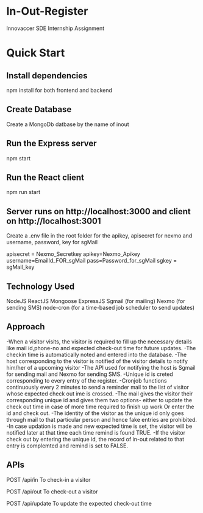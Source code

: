 # In-Out-Register
Innovaccer SDE Internship Assignment
# Quick Start
## Install dependencies
npm install for both frontend and backend

## Create Database
Create a MongoDb datbase by the name of inout

## Run the Express server
npm start

## Run the React client
npm run start

## Server runs on http://localhost:3000 and client on http://localhost:3001

Create a .env file in the root folder for the apikey, apisecret for nexmo and username, password, key for sgMail


apisecret = Nexmo_Secretkey
apikey=Nexmo_Apikey
username=EmailId_FOR_sgMail
pass=Password_for_sgMail
sgkey = sgMail_key


## Technology Used
NodeJS
ReactJS
Mongoose
ExpressJS
Sgmail (for mailing)
Nexmo (for sending SMS)
node-cron (for a time-based job scheduler to send updates)
## Approach
-When a visitor visits, the visitor is required to fill up the necessary details like mail id,phone-no and expected check-out time for future updates.
-The checkin time is automatically noted and entered into the database.
-The host corresponding to the visitor is notified of the visitor details to notify him/her of a upcoming visitor
-The API used for notifying the host is Sgmail for sending mail and Nexmo for sending SMS.
-Unique id is creted corresponding to every entry of the register.
-Cronjob functions continuously every 2 minutes to send a reminder mail to the list of visitor whose expected check out ime is crossed. 
-The mail gives the visitor their corresponding unique id and gives them two options- either to update the check out time in case of more time required to finish up work Or enter the id and check out.
-The identity of the visitor as the unique id only goes through mail to that particular person and hence fake entries are prohibited.
-In case updation is made and new expected time is set, the visitor will be notified later at that time each time remind is found TRUE.
-If the visitor check out by entering the unique id, the record of in-out related to that entry is complemted and remind is set to FALSE.

## APIs
POST /api/in
To check-in a visitor

POST /api/out
To check-out a visitor

POST /api/update
To update the expected check-out time
